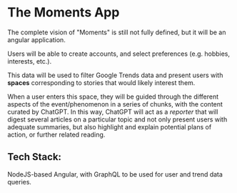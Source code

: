 # The Moments App

The complete vision of "Moments" is still not fully defined, but it will be an angular application.

Users will be able to create accounts, and select preferences (e.g. hobbies, interests, etc.).

This data will be used to filter Google Trends data and present users with **spaces** corresponding to stories that would likely interest them.

When a user enters this space, they will be guided through the different aspects of the event/phenomenon in a series of chunks, with the content curated by ChatGPT. In this way, ChatGPT will act as a *reporter* that will digest several articles on a particular topic and not only present users with adequate summaries, but also highlight and explain potential plans of action, or further related reading.

## Tech Stack:
NodeJS-based Angular, with GraphQL to be used for user and trend data queries.
